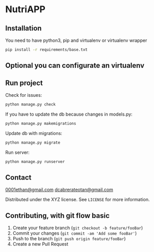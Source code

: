 # NutriAPP

## Installation
You need to have python3, pip and virtualenv or virtualenv wrapper

```sh
pip install -r requirements/base.txt
```
## Optional you can configurate an virtualenv
## Run project

Check for issues:
```sh
python manage.py check
```

If you have to update the db because changes in models.py:
```sh
python manage.py makemigrations
```

Update db with migrations:
```sh
python manage.py migrate
```

Run server:
```sh
python manage.py runserver
```

## Contact

0001ethan@gmail.com
dcabrerateotan@gmail.com

Distributed under the XYZ license. See ``LICENSE`` for more information.

## Contributing, with git flow basic

1. Create your feature branch (`git checkout -b feature/fooBar`)
2. Commit your changes (`git commit -am 'Add some fooBar'`)
3. Push to the branch (`git push origin feature/fooBar`)
4. Create a new Pull Request
